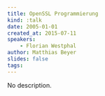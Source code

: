 ```yaml
---
title: OpenSSL Programmierung
kind: :talk
date: 2005-01-01
created_at: 2015-07-11
speakers:
    - Florian Westphal
author: Matthias Beyer
slides: false
tags:
---
```


No description.
